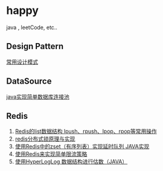 # happy
java , leetCode, etc..

## Design Pattern

[常用设计模式][DesignPattern]

## DataSource
[java实现简单数据库连接池][DataSource]

## Redis
1. [Redis的list数据结构 lpush、rpush、lpop、rpop等常用操作][RedisListOperation]
2. [redis分布式锁原理与实现][DistributedLock]
3. [使用Redis中的zset（有序列表）实现延时队列 JAVA实现][DelayQueue]
4. [使用Redis来实现简单限流策略][RateLimiter]
5. [使用HyperLogLog 数据结构进行估数（JAVA）][HyperLogLog]


[DataSource]: happy-datasource-pool
[DesignPattern]: happy-design-pattern

[Redis]: Redis链接
[RedisListOperation]: https://blog.csdn.net/mengqingming1/article/details/103186553
[RateLimiter]: https://blog.csdn.net/mengqingming1/article/details/103234000
[DelayQueue]: https://blog.csdn.net/mengqingming1/article/details/103196701
[DistributedLock]: https://blog.csdn.net/mengqingming1/article/details/103176397
[HyperLogLog]: https://blog.csdn.net/mengqingming1/article/details/103234624
